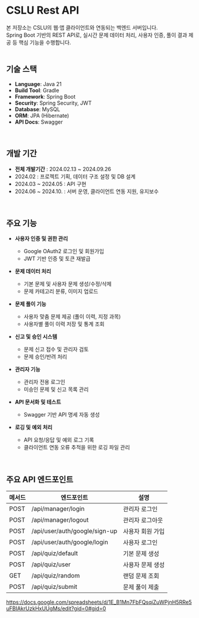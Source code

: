 # CSLU Rest API
본 저장소는 CSLU의 웹·앱 클라이언트와 연동되는 백엔드 서버입니다.  
Spring Boot 기반의 REST API로, 실시간 문제 데이터 처리, 사용자 인증, 풀이 결과 제공 등 핵심 기능을 수행합니다.
<br>
<br>

## 기술 스택

- **Language**: Java 21
- **Build Tool**: Gradle
- **Framework**: Spring Boot
- **Security**: Spring Security, JWT
- **Database**: MySQL
- **ORM**: JPA (Hibernate)
- **API Docs**: Swagger

<br>

## 개발 기간
- **전체 개발기간** : 2024.02.13 ~ 2024.09.26
- 2024.02 : 프로젝트 기획, 데이터 구조 설정 및 DB 설계
- 2024.03 ~ 2024.05 : API 구현
- 2024.06 ~ 2024.10. : 서버 운영, 클라이언트 연동 지원, 유지보수

<br>


## 주요 기능
- **사용자 인증 및 권한 관리**
  - Google OAuth2 로그인 및 회원가입
  - JWT 기반 인증 및 토큰 재발급

- **문제 데이터 처리**
  - 기본 문제 및 사용자 문제 생성/수정/삭제
  - 문제 카테고리 분류, 이미지 업로드

- **문제 풀이 기능**
  - 사용자 맞춤 문제 제공 (풀이 이력, 지정 과목)
  - 사용자별 풀이 이력 저장 및 통계 조회

- **신고 및 승인 시스템**
  - 문제 신고 접수 및 관리자 검토
  - 문제 승인/반려 처리

- **관리자 기능**
  - 관리자 전용 로그인
  - 미승인 문제 및 신고 목록 관리

- **API 문서화 및 테스트**
  - Swagger 기반 API 명세 자동 생성

- **로깅 및 예외 처리**
  - API 요청/응답 및 예외 로그 기록
  - 클라이언트 연동 오류 추적을 위한 로깅 파일 관리

<br>

## 주요 API 엔드포인트

| 메서드 | 엔드포인트                             | 설명                     |
|--------|----------------------------------------|--------------------------|
| POST   | /api/manager/login                     | 관리자 로그인             |
| POST   | /api/manager/logout                    | 관리자 로그아웃           |
| POST   | /api/user/auth/google/sign-up         | 사용자 회원 가입          |
| POST   | /api/user/auth/google/login           | 사용자 로그인             |
| POST   | /api/quiz/default                      | 기본 문제 생성            |
| POST   | /api/quiz/user                         | 사용자 문제 생성          |
| GET    | /api/quiz/random                       | 랜덤 문제 조회            |
| POST   | /api/quiz/submit                       | 문제 풀이 제출            |

https://docs.google.com/spreadsheets/d/1E_B1Mn7FbFQsqiZuWPjnH5RRe5uFBIAkrUzkHxUUgMs/edit?gid=0#gid=0
